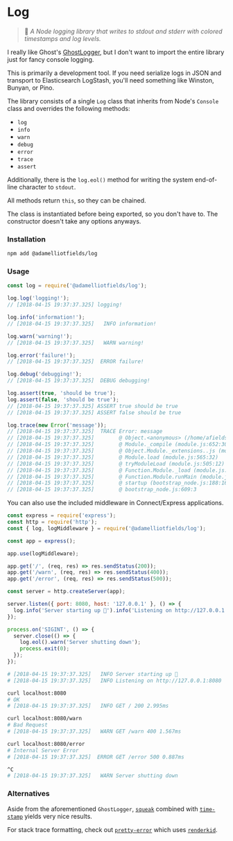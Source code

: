 # Log
> :ledger: _A Node logging library that writes to stdout and stderr with colored timestamps and log levels._

I really like Ghost's [GhostLogger](https://github.com/TryGhost/Ignition/blob/master/lib/logging/GhostLogger.js),
but I don't want to import the entire library just for fancy console logging.

This is primarily a development tool. If you need serialize logs in JSON and transport to
Elasticsearch LogStash, you'll need something like Winston, Bunyan, or Pino.

The library consists of a single `Log` class that inherits from Node's `Console` class and
overrides the following methods:
  - `log`
  - `info`
  - `warn`
  - `debug`
  - `error`
  - `trace`
  - `assert`

Additionally, there is the `log.eol()` method for writing the system end-of-line character to
`stdout`.

All methods return `this`, so they can be chained.

The class is instantiated before being exported, so you don't have to. The constructor doesn't take
any options anyways.

### Installation

```bash
npm add @adamelliotfields/log
```

### Usage

```javascript
const log = require('@adamelliotfields/log');

log.log('logging!');
// [2018-04-15 19:37:37.325] logging!

log.info('information!');
// [2018-04-15 19:37:37.325]   INFO information!

log.warn('warning!');
// [2018-04-15 19:37:37.325]   WARN warning!

log.error('failure!');
// [2018-04-15 19:37:37.325]  ERROR failure!

log.debug('debugging!');
// [2018-04-15 19:37:37.325]  DEBUG debugging!

log.assert(true, 'should be true');
log.assert(false, 'should be true');
// [2018-04-15 19:37:37.325] ASSERT true should be true
// [2018-04-15 19:37:37.325] ASSERT false should be true

log.trace(new Error('message'));
// [2018-04-15 19:37:37.325]  TRACE Error: message
// [2018-04-15 19:37:37.325]        @ Object.<anonymous> (/home/afields/github/log/index.js:127:11)
// [2018-04-15 19:37:37.325]        @ Module._compile (module.js:652:30)
// [2018-04-15 19:37:37.325]        @ Object.Module._extensions..js (module.js:663:10)
// [2018-04-15 19:37:37.325]        @ Module.load (module.js:565:32)
// [2018-04-15 19:37:37.325]        @ tryModuleLoad (module.js:505:12)
// [2018-04-15 19:37:37.325]        @ Function.Module._load (module.js:497:3)
// [2018-04-15 19:37:37.325]        @ Function.Module.runMain (module.js:693:10)
// [2018-04-15 19:37:37.325]        @ startup (bootstrap_node.js:188:16)
// [2018-04-15 19:37:37.325]        @ bootstrap_node.js:609:3
```

You can also use the included middleware in Connect/Express applications.

```javascript
const express = require('express');
const http = require('http');
const { log, logMiddleware } = require('@adamelliotfields/log');

const app = express();

app.use(logMiddleware);

app.get('/', (req, res) => res.sendStatus(200));
app.get('/warn', (req, res) => res.sendStatus(400));
app.get('/error', (req, res) => res.sendStatus(500));

const server = http.createServer(app);

server.listen({ port: 8080, host: '127.0.0.1' }, () => {
  log.info('Server starting up 🎉').info('Listening on http://127.0.0.1:8080');
});

process.on('SIGINT', () => {
  server.close(() => {
    log.eol().warn('Server shutting down');
    process.exit(0);
  });
});
```

```bash
# [2018-04-15 19:37:37.325]   INFO Server starting up 🎉
# [2018-04-15 19:37:37.325]   INFO Listening on http://127.0.0.1:8080

curl localhost:8080
# OK
# [2018-04-15 19:37:37.325]   INFO GET / 200 2.995ms

curl localhost:8080/warn
# Bad Request
# [2018-04-15 19:37:37.325]   WARN GET /warn 400 1.567ms

curl localhost:8080/error
# Internal Server Error
# [2018-04-15 19:37:37.325]  ERROR GET /error 500 0.887ms

^C
# [2018-04-15 19:37:37.325]   WARN Server shutting down
```

### Alternatives

Aside from the aforementioned `GhostLogger`, [`squeak`](https://github.com/kevva/squeak) combined
with [`time-stamp`](https://github.com/jonschlinkert/time-stamp) yields very nice results.

For stack trace formatting, check out [`pretty-error`](https://github.com/AriaMinaei/pretty-error) which uses
[`renderkid`](https://github.com/AriaMinaei/RenderKid).
